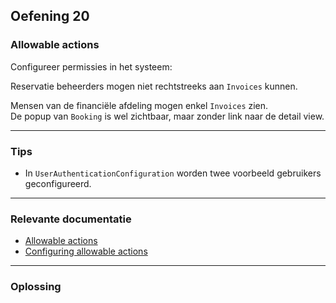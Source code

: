 ## Oefening 20
### Allowable actions

Configureer permissies in het systeem:

Reservatie beheerders mogen niet rechtstreeks aan `Invoices` kunnen.

Mensen van de financiële afdeling mogen enkel `Invoices` zien.  
De popup van `Booking` is wel zichtbaar, maar zonder link naar de detail view.
      
----

### Tips
        
* In `UserAuthenticationConfiguration` worden twee voorbeeld gebruikers geconfigureerd.

----
### Relevante documentatie
         
* [Allowable actions](https://across-docs.foreach.be/across-site/production/spring-security-module/3.0.2/allowable-actions.html#section-top)
* [Configuring allowable actions](https://across-docs.foreach.be/across-site/production/entity-module/3.2.0/building-views/security-and-permissions.html)

----

### Oplossing
